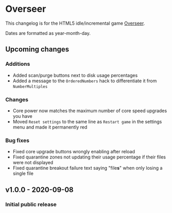 # Overseer
This changelog is for the HTML5 idle/incremental game [Overseer](https://mrsperry.github.io/overseer).

Dates are formatted as year-month-day.

## Upcoming changes
### Additions
- Added scan/purge buttons next to disk usage percentages
- Added a message to the `OrderedNumbers` hack to differentiate it from `NumberMultiples`

### Changes
- Core power now matches the maximum number of core speed upgrades you have
- Moved `Reset settings` to the same line as `Restart game` in the settings menu and made it permanently red

### Bug fixes
- Fixed core upgrade buttons wrongly enabling after reload
- Fixed quarantine zones not updating their usage percentage if their files were not displayed
- Fixed quarantine breakout failure text saying "file**s**" when only losing a single file

## v1.0.0 - 2020-09-08
### Initial public release
